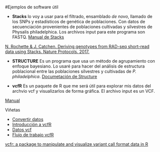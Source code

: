 #Ejemplos de software útil

* **Stacks** lo voy a usar para el filtrado, ensamblado *de novo*, llamado de los SNPs y estadísticos de genética de poblaciones. Con datos de secuenciación provenientes de poblaciones cultivadas y silvestres de Physalis philadelphica. Los archivos input para este programa son FASTQ.
[Manual de Stacks](http://catchenlab.life.illinois.edu/stacks/manual/)

 [N. Rochette & J. Catchen. Deriving genotypes from RAD-seq short-read data using Stacks. Nature Protocols. 2017.](https://www.nature.com/articles/nprot.2017.123)

* **STRUCTURE** Es un programa que usa un método de agrupamiento con enfoque bayesiano. Lo usaré para hacer del análisis de estructura poblacional entre las poblaciones silvestres y cultivadas de *P. philadelphica*.
[Documetación de Structure](https://web.stanford.edu/group/pritchardlab/structure_software/release_versions/v2.3.4/structure_doc.pdf)

* **vcfR** Es un paquete de R que me será útil para explorar mis datos del archvio vcf y visualizarlos de forma gráfica. El archivo input es un VCF.

 [Manual](https://cran.r-project.org/web/packages/vcfR/vcfR.pdf)

 Viñetas
 * [Convertir datos](https://cran.r-project.org/web/packages/vcfR/vignettes/converting_data.html)
 * [Introducción a vcfR](https://cran.r-project.org/web/packages/vcfR/vignettes/intro_to_vcfR.html)
 * [Datos vcf](https://cran.r-project.org/web/packages/vcfR/vignettes/vcf_data.html)
 * [Flujo de trabajo vcfR](https://cran.r-project.org/web/packages/vcfR/vignettes/workflow.html)

 [vcfr: a package to manipulate and visualize variant call format data in R](https://onlinelibrary.wiley.com/doi/abs/10.1111/1755-0998.12549)

